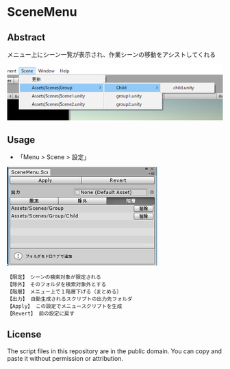 SceneMenu
================

Abstract
--------

メニュー上にシーン一覧が表示され、作業シーンの移動をアシストしてくれる

![image](https://github.com/wataru-ito/SceneMenu/blob/master/scenemenu_image.png)




Usage
--------

* 「Menu > Scene > 設定」

![Setting](https://github.com/wataru-ito/SceneMenu/blob/master/scenemenu_image2.jpg)

```
【限定】　シーンの検索対象が限定される
【除外】　そのフォルダを検索対象外とする
【階層】　メニュー上で１階層下げる（まとめる）
【出力】 自動生成されるスクリプトの出力先フォルダ
【Apply】 この設定でメニュースクリプトを生成
【Revert】 前の設定に戻す
```

License
-------

The script files in this repository are in the public domain. You can copy and paste it without permission or attribution.
